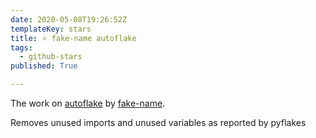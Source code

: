 ```yaml
---
date: 2020-05-08T19:26:52Z
templateKey: stars
title: ⭐ fake-name autoflake
tags:
  - github-stars
published: True

---
```


The work on [autoflake](https://github.com/fake-name/autoflake) by [fake-name](https://github.com/fake-name).

Removes unused imports and unused variables as reported by pyflakes
